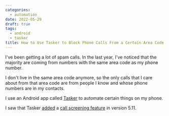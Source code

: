 ```yaml
---
categories:
  - automation
date: 2022-05-29
draft: true
tags:
  - android
  - tasker
title: How to Use Tasker to Block Phone Calls From a Certain Area Code on Android
---
```


I've been getting a lot of spam calls. In the last year, I've noticed that the
majority are coming from numbers with the same area code as my phone number.

I don't live in the same area code anymore, so the only calls that I care about
from that area code are from people I know and whose phone numbers are in my
contacts.

I use an Android app called [Tasker](https://tasker.joaoapps.com/) to automate
certain things on my phone.

I saw that Tasker
[added](https://joaoapps.com/tasker-5-11-call-screening-easy-imports-pick-inputs-and-more/)
a [call screening
feature](https://tasker.joaoapps.com/userguide/en/help/eh_call_screened.html) in
version 5.11.
